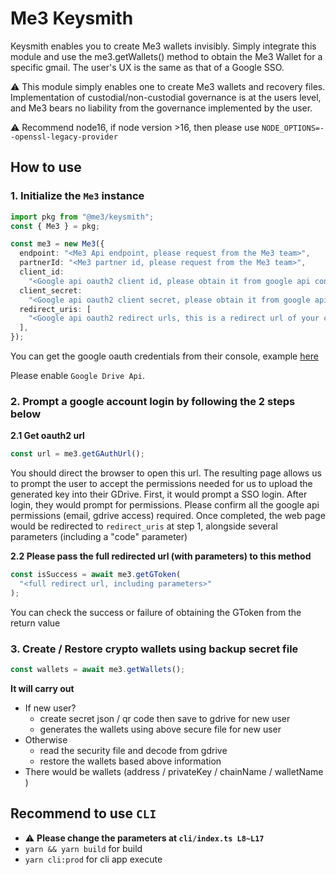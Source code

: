 # Me3 Keysmith

Keysmith enables you to create Me3 wallets invisibly. Simply integrate this module and use the me3.getWallets() method to obtain the Me3 Wallet for a specific gmail. The user's UX is the same as that of a Google SSO.

⚠️ This module simply enables one to create Me3 wallets and recovery files. Implementation of custodial/non-custodial governance is at the users level, and Me3 bears no liability from the governance implemented by the user.

⚠️ Recommend node16, if node version >16, then please use `NODE_OPTIONS=--openssl-legacy-provider`

## How to use

### 1. Initialize the `Me3` instance

```ts
import pkg from "@me3/keysmith";
const { Me3 } = pkg;

const me3 = new Me3({
  endpoint: "<Me3 Api endpoint, please request from the Me3 team>",
  partnerId: "<Me3 partner id, please request from the Me3 team>",
  client_id:
    "<Google api oauth2 client id, please obtain it from google api console>",
  client_secret:
    "<Google api oauth2 client secret, please obtain it from google api console>",
  redirect_uris: [
    "<Google api oauth2 redirect urls, this is a redirect url of your choice that was registered with google api console>",
  ],
});
```

You can get the google oauth credentials from their console, example [here](https://developers.google.com/fit/android/get-api-key#request_an_oauth_20_client_id_in_the)

Please enable `Google Drive Api`.

### 2. Prompt a google account login by following the 2 steps below

**2.1 Get oauth2 url**

```ts
const url = me3.getGAuthUrl();
```

You should direct the browser to open this url. The resulting page allows us to prompt the user to accept the permissions needed for us to upload the generated key into their GDrive.
First, it would prompt a SSO login.
After login, they would prompt for permissions. Please confirm all the google api permissions (email, gdrive access) required.
Once completed, the web page would be redirected to `redirect_uris` at step 1, alongside several parameters (including a "code" parameter)

**2.2 Please pass the full redirected url (with parameters) to this method**

```ts
const isSuccess = await me3.getGToken(
  "<full redirect url, including parameters>"
);
```

You can check the success or failure of obtaining the GToken from the return value

### 3. Create / Restore crypto wallets using backup secret file

```ts
const wallets = await me3.getWallets();
```

**It will carry out**

- If new user?
  - create secret json / qr code then save to gdrive for new user
  - generates the wallets using above secure file for new user
- Otherwise
  - read the security file and decode from gdrive
  - restore the wallets based above information
- There would be wallets (address / privateKey / chainName / walletName )

## Recommend to use `CLI`

- ⚠️ **Please change the parameters at `cli/index.ts L8~L17`**
- `yarn && yarn build` for build
- `yarn cli:prod` for cli app execute
